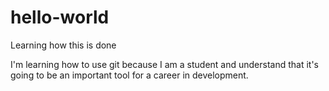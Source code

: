 # hello-world
Learning how this is done

I'm learning how to use git because I am a student and understand that it's going to be an important tool for a career in development.
